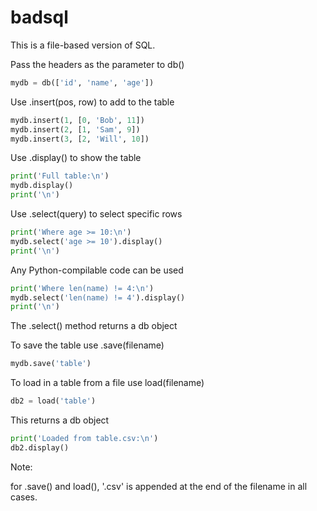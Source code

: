 # badsql
This is a file-based version of SQL.



Pass the headers as the parameter to db()

```python
mydb = db(['id', 'name', 'age'])
```

Use .insert(pos, row) to add to the table

```python
mydb.insert(1, [0, 'Bob', 11])
mydb.insert(2, [1, 'Sam', 9])
mydb.insert(3, [2, 'Will', 10])
```

Use .display() to show the table

```python
print('Full table:\n')
mydb.display()
print('\n')
```

Use .select(query) to select specific rows

```python
print('Where age >= 10:\n')
mydb.select('age >= 10').display()
print('\n')
```

Any Python-compilable code can be used

```python
print('Where len(name) != 4:\n')
mydb.select('len(name) != 4').display()
print('\n')
```

The .select() method returns a db object

To save the table use .save(filename)

```python
mydb.save('table')
```

To load in a table from a file use load(filename)

```python
db2 = load('table')
```

This returns a db object

```python
print('Loaded from table.csv:\n')
db2.display()
```

Note:

for .save() and load(), '.csv' is appended at the end of the filename in all cases.
